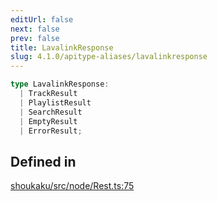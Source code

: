 ```yaml
---
editUrl: false
next: false
prev: false
title: LavalinkResponse
slug: 4.1.0/apitype-aliases/lavalinkresponse
---
```


```ts
type LavalinkResponse: 
  | TrackResult
  | PlaylistResult
  | SearchResult
  | EmptyResult
  | ErrorResult;
```

## Defined in

[shoukaku/src/node/Rest.ts:75](https://github.com/shipgirlproject/shoukaku/blob/30762f5af6c7b4176e69ee96fa39bc204a7cff21/src/node/Rest.ts#L75)
